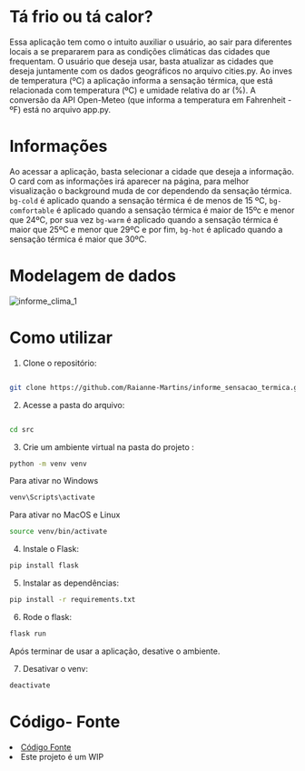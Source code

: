 # Tá frio ou tá calor?

Essa aplicação tem como o intuito auxiliar o usuário, ao sair para diferentes locais a se prepararem para as condições climáticas das cidades que frequentam. 
O usuário que deseja usar, basta atualizar as cidades que deseja juntamente com os dados geográficos no arquivo cities.py.
Ao inves de temperatura (ºC) a aplicação informa a sensação térmica, que está relacionada com temperatura (ºC) e umidade relativa do ar (%). A conversão da API Open-Meteo (que informa a temperatura em Fahrenheit - ºF) está no arquivo app.py.

# Informações
Ao acessar a aplicação, basta selecionar a cidade que deseja a informação. O card com as informações irá aparecer na página, para melhor visualização o background muda de cor dependendo da sensação térmica. `bg-cold` é aplicado quando a sensação térmica é de menos de 15 ºC, `bg-comfortable`  é aplicado quando a sensação térmica é maior de 15ºc e menor que 24ºC, por sua vez `bg-warm` é aplicado quando a sensação térmica é maior que 25ºC e menor que 29ºC e por fim, `bg-hot` é aplicado quando a sensação térmica é maior que 30ºC.

# Modelagem de dados

![informe_clima_1](https://github.com/user-attachments/assets/2f0a5a2d-66d1-4df8-8e57-04ef7816f88b)

# Como utilizar

1. Clone o repositório:

```bash

git clone https://github.com/Raianne-Martins/informe_sensacao_termica.git
```

2. Acesse a pasta do arquivo:

```bash

cd src
```

3. Crie um ambiente virtual na pasta do projeto :

```bash
python -m venv venv
```

 Para ativar no Windows <br>
```bash
venv\Scripts\activate
```

Para ativar no MacOS e Linux <br>
```bash
source venv/bin/activate
```

4. Instale o Flask:
```bash
pip install flask
```

5. Instalar as dependências:
```bash
pip install -r requirements.txt
```

6. Rode o flask:
```bash
flask run
```

Após terminar de usar a aplicação, desative o ambiente. <br>

7. Desativar o venv:
   
```bash
deactivate
```
# Código- Fonte

<li><a href="README.md"> Código Fonte</a></li>

<li>Este projeto é um WIP </li>
